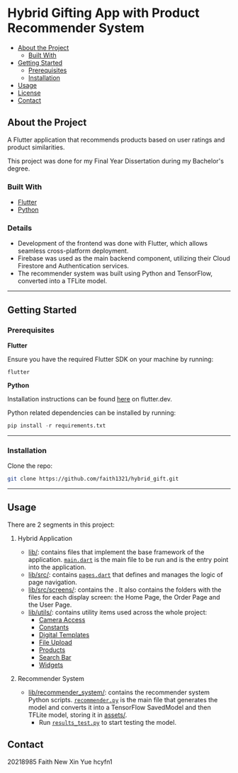 # Hybrid Gifting App with Product Recommender System

- [About the Project](#about-the-project)
  - [Built With](#built-with)
- [Getting Started](#getting-started)
  - [Prerequisites](#prerequisites)
  - [Installation](#installation)
- [Usage](#usage)
- [License](#license)
- [Contact](#contact)

## About the Project
A Flutter application that recommends products based on user ratings and product similarities.

This project was done for my Final Year Dissertation during my Bachelor's degree.
### Built With

- [Flutter](https://flutter.dev)
- [Python](https://www.python.org/)

### Details
- Development of the frontend was done with Flutter, which allows seamless cross-platform deployment.
- Firebase was used as the main backend component, utilizing their Cloud Firestore and Authentication services.
- The recommender system was built using Python and TensorFlow, converted into a TFLite model.
---
## Getting Started

### Prerequisites

**Flutter**

Ensure you have the required Flutter SDK on your machine by running:
```
flutter
```

**Python**

Installation instructions can be found [here](https://docs.flutter.dev/get-started/install) on flutter.dev.

Python related dependencies can be installed by running:

```python
pip install -r requirements.txt
```
---
### Installation

Clone the repo:

```sh
git clone https://github.com/faith1321/hybrid_gift.git
```
---
## Usage

There are 2 segments in this project:

1. Hybrid Application

    - [lib/](lib/): contains files that implement the base framework of the application. [`main.dart`](lib/main.dart) is the main file to be run and is the entry point into the application.
    - [lib/src/](lib/src/): contains [`pages.dart`](lib/src/pages.dart) that defines and manages the logic of page navigation.
    - [lib/src/screens/](lib/src/screens/): contains the . It also contains the folders with the files for each display screen: the Home Page, the Order Page and the User Page.
    - [lib/utils/](lib/utils/): contains utility items used across the whole project:
      - [Camera Access](lib/utils/camera.dart)
      - [Constants](lib/utils/constants.dart)
      - [Digital Templates](lib/utils/digital_templates.dart)
      - [File Upload](lib/utils/file_upload.dart)
      - [Products](lib/utils/products.dart)
      - [Search Bar](lib/utils/search_bar.dart)
      - [Widgets](lib/utils/widgets.dart)

2. Recommender System
    - [lib/recommender_system/](lib/recommender_system/): contains the recommender system Python scripts. [`recommender.py`](lib/recommender_system/recommender.py) is the main file that generates the model and converts it into a TensorFlow SavedModel and then TFLite model, storing it in [assets/](assets/).
      - Run [`results_test.py`](lib/recommender_system/results_test.py) to start testing the model.

<!-- ### 1. [collecting_data](collecting_data/)

There are two stages to collecting the required dataset.

#### 1a. [scraping_midi](collecting_data/1_scraping_midi)

Different scripts download MIDI files from various sources into [a bin directory](data/bin/). Manually downloaded MIDI files can be manually added in here as well.

#### 1b. [building_dataset](collecting_data/2_building_dataset)

1. `create_db.py` goes through the bin directory and builds a database containing the ids of the samples.
2. From here, I have manually added the theme labels as columns, as well as metadata columns such as `duplicate`.
3. Then, the samples are slowly labelled, marking songs that I've looked through with a 1 in the `recognizable` column if I have labelled them, and 0 if not (This means that if that field is empty/null, it has not been identified yet).
4. `process_db.py` converts all 'p's in the database into '1's.[^1]
5. `db_stats.py` is a convenience script that returns some statistics about the label dataset so far.

[^1]: This is because I have sped up the hand-labelling process by marking fields with '0' or 'p', since they are closeby on the keyboard. The script later turns the 'p's into '1's.

### 2. [calculating_dataset](calculating_dataset/)

1. `generate_jsymbolic_config.py` builds a configuration script based on the MIDI files found in the bin directory.
2. Run `jSymbolic` with [themeConfigFile.txt](calculating_dataset/themeConfigFile.txt) as the configuration script.
3. Finally, run `clean_db.py` to clean up the database for use.

These three steps can (and should) be automatically executed.

Here is a script file that I've used — modify it to point to your jSybolic2.jar.

```sh
python3 calculating_dataset/generate_jsymbolic_config.py

java -Xmx3072m -jar [PATH_TO_YOUR_JSYMBOLIC]/jSymbolic2.jar -configrun calculating_dataset/themeConfigFile.txt

python3 calculating_dataset/clean_db.py
```

### 3. [building_model](building_model)

From here, it is mostly automated.

`model.py` is the main script to run. You should never need to fiddle with it because the parameters can all be configured with `config.py`.

## License

<!-- Distributed under the MIT License. See `LICENSE` for more information. -->

## Contact

20218985 Faith New Xin Yue hcyfn1
